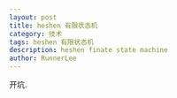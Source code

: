 ```yaml
---
layout: post
title: heshen 有限状态机
category: 技术
tags: heshen 有限状态机
description: heshen finate state machine
author: RunnerLee
---
```


开坑.